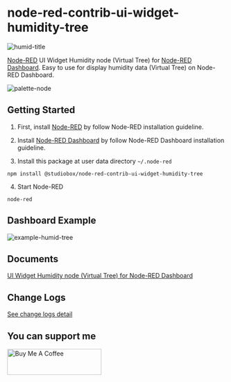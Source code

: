 # node-red-contrib-ui-widget-humidity-tree

![humid-title](https://user-images.githubusercontent.com/43282496/161121171-f6dd58ee-1cf3-44f4-aa72-144761b4f593.png)

<a href="https://nodered.org/" target="_blank">Node-RED</a> UI Widget Humidity node (Virtual Tree) for <a href="https://flows.nodered.org/node/node-red-dashboard" target="_blank">Node-RED Dashboard</a>. Easy to use for display humidity data (Virtual Tree) on Node-RED Dashboard.

![palette-node](https://user-images.githubusercontent.com/43282496/161121431-86a44b67-ba69-4e71-8c80-6d193250e30e.png)

## Getting Started
1. First, install <a href="https://nodered.org/docs/getting-started/local" target="_blank">Node-RED</a> by follow Node-RED installation guideline.

2. Install <a href="https://flows.nodered.org/node/node-red-dashboard" target="_blank">Node-RED Dashboard</a> by follow Node-RED Dashboard installation guideline.

3. Install this package at user data directory `~/.node-red`

```
npm install @studiobox/node-red-contrib-ui-widget-humidity-tree
```

4. Start Node-RED 

```
node-red
```

## Dashboard Example

![example-humid-tree](https://user-images.githubusercontent.com/43282496/161120629-e41cff6f-b1b0-4094-a2df-85658a40a237.png)

## Documents

[UI Widget Humidity node (Virtual Tree) for Node-RED Dashboard](https://github.com/jatu-studiobox/node-red-contrib-ui-widget-humidity-tree/wiki)

## Change Logs
[See change logs detail](https://github.com/jatu-studiobox/node-red-contrib-ui-widget-humidity-tree/wiki/Change-Logs)

## You can support me

<a href="https://www.buymeacoffee.com/innostudioj" target="_blank"><img src="https://cdn.buymeacoffee.com/buttons/v2/default-yellow.png" alt="Buy Me A Coffee" style="height: 60px !important;width: 217px !important;" width="217" height="60"></a>
